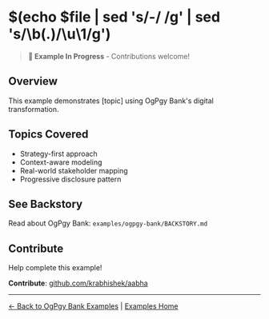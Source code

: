 # $(echo $file | sed 's/-/ /g' | sed 's/\b\(.\)/\u\1/g')

> **📝 Example In Progress** - Contributions welcome!

## Overview

This example demonstrates [topic] using OgPgy Bank's digital transformation.

## Topics Covered

- Strategy-first approach
- Context-aware modeling
- Real-world stakeholder mapping
- Progressive disclosure pattern

## See Backstory

Read about OgPgy Bank: `examples/ogpgy-bank/BACKSTORY.md`

## Contribute

Help complete this example!

**Contribute**: [github.com/krabhishek/aabha](https://github.com/krabhishek/aabha)

---

[← Back to OgPgy Bank Examples](./README.md) | [Examples Home](../README.md)
